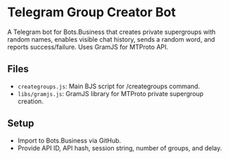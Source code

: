 # Telegram Group Creator Bot
A Telegram bot for Bots.Business that creates private supergroups with random names, enables visible chat history, sends a random word, and reports success/failure. Uses GramJS for MTProto API.

## Files
- `creategroups.js`: Main BJS script for /creategroups command.
- `libs/gramjs.js`: GramJS library for MTProto private supergroup creation.

## Setup
- Import to Bots.Business via GitHub.
- Provide API ID, API hash, session string, number of groups, and delay.
